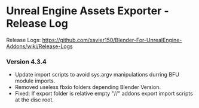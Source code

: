 # Unreal Engine Assets Exporter - Release Log
Release Logs: https://github.com/xavier150/Blender-For-UnrealEngine-Addons/wiki/Release-Logs

### Version 4.3.4

- Update import scripts to avoid sys.argv manipulations durring BFU module imports.
- Removed useless fbxio folders depending Blender Version.
- Fixed: If export folder is relative empty "//" addons export import scripts at the disc root.

